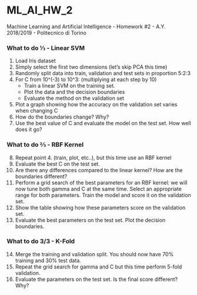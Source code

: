 # ML_AI_HW_2
Machine Learning and Artificial Intelligence - Homework #2 - A.Y. 2018/2019 - Politecnico di Torino

### What to do 1⁄3 - Linear SVM
1. Load Iris dataset
2. Simply select the first two dimensions (let’s skip PCA this time)
3. Randomly split data into train, validation and test sets in proportion 5:2:3
4. For C from 10^(-3) to 10^3: (multiplying at each step by 10)
    - Train a linear SVM on the training set.
    - Plot the data and the decision boundaries
    - Evaluate the method on the validation set
5. Plot a graph showing how the accuracy on the validation set varies when
changing C
6. How do the boundaries change? Why?
7. Use the best value of C and evaluate the model on the test set. How well does
it go?

### What to do 2⁄3 - RBF Kernel
8. Repeat point 4. (train, plot, etc..), but this time use an RBF kernel
9. Evaluate the best C on the test set.
10. Are there any differences compared to the linear kernel? How are the
boundaries different?
11. Perform a grid search of the best parameters for an RBF kernel: we will now
tune both gamma and C at the same time. Select an appropriate range for
both parameters. Train the model and score it on the validation set.
12. Show the table showing how these parameters score on the validation set.
13. Evaluate the best parameters on the test set. Plot the decision boundaries.

### What to do 3/3 - K-Fold
14. Merge the training and validation split. You should now have 70% training and
30% test data.
15. Repeat the grid search for gamma and C but this time perform 5-fold
validation.
16. Evaluate the parameters on the test set. Is the final score different? Why?
